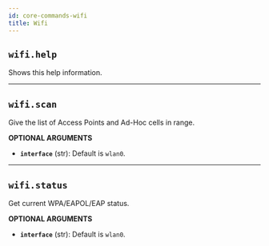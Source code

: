 ```yaml
---
id: core-commands-wifi
title: Wifi
---
```


## `wifi.help`

Shows this help information.


----
## `wifi.scan`

Give the list of Access Points and Ad-Hoc cells in range.

**OPTIONAL ARGUMENTS**

  - **`interface`** (str): Default is `wlan0`.


----
## `wifi.status`

Get current WPA/EAPOL/EAP status.

**OPTIONAL ARGUMENTS**

  - **`interface`** (str): Default is `wlan0`.
